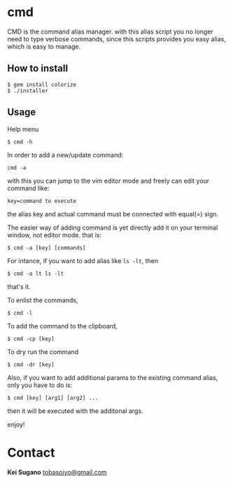 # cmd

CMD is the command alias manager. with this alias script you no longer need to type verbose commands, since this scripts provides you easy alias, which is easy to manage.


## How to install

```
$ gem install colorize
$ ./installer
```

## Usage

Help menu

```
$ cmd -h 
```

In order to add a new/update command:

```
cmd -a
```
with this you can jump to the vim editor mode and freely can edit your command like:

```
key=command to execute
```

the alias key and actual command must be connected with equal(=) sign.

The easier way of adding command is yet directly add it on your terminal window, not editor mode. that is:

```
$ cmd -a [key] [commands]
```

For intance, if you want to add alias like `ls -lt`, then

```
$ cmd -a lt ls -lt
```

that's it.


To enlist the commands,

```
$ cmd -l
```

To add the command to the clipboard,

```
$ cmd -cp [key]
```

To dry run the command

```
$ cmd -dr [key]
```

Also, if you want to add additional params to the existing command alias, only you have to do is:

```
$ cmd [key] [arg1] [arg2] ...
```

then it will be executed with the additonal args.


enjoy!


# Contact

**Kei Sugano**
tobasojyo@gmail.com 






